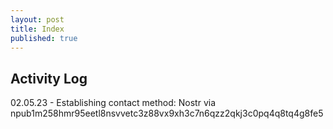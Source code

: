 ```yaml
---
layout: post
title: Index
published: true
---
```

## Activity Log
02.05.23 - Establishing contact method: Nostr via npub1m258hmr95eetl8nsvvetc3z88vx9xh3c7n6qzz2qkj3c0pq4q8tq4g8fe5
